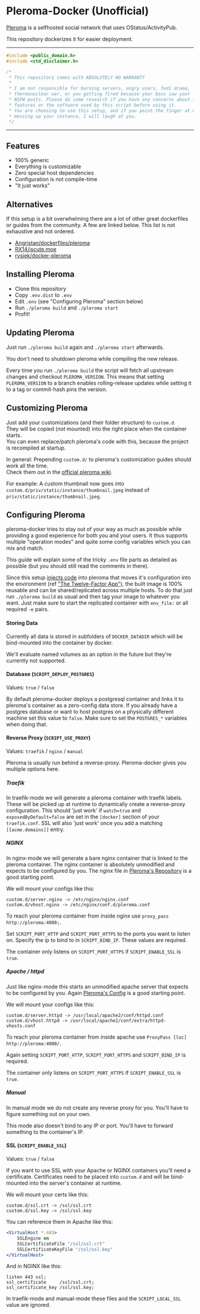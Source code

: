 # Pleroma-Docker (Unofficial)

[Pleroma](https://pleroma.social/) is a selfhosted social network that uses OStatus/ActivityPub.

This repository dockerizes it for easier deployment.

<hr>

```cpp
#include <public_domain.h>
#include <std_disclaimer.h>

/*
 * This repository comes with ABSOLUTELY NO WARRANTY
 *
 * I am not responsible for burning servers, angry users, fedi drama,
 * thermonuclear war, or you getting fired because your boss saw your
 * NSFW posts. Please do some research if you have any concerns about included
 * features or the software used by this script before using it.
 * You are choosing to use this setup, and if you point the finger at me for
 * messing up your instance, I will laugh at you.
 */
```

<hr>

## Features

- 100% generic
- Everything is customizable
- Zero special host dependencies
- Configuration is not compile-time
- "It just works"

## Alternatives

If this setup is a bit overwhelming there are a lot of other great dockerfiles
or guides from the community. A few are linked below. This list is not exhaustive and not ordered.

- [Angristan/dockerfiles/pleroma](https://github.com/Angristan/dockerfiles/tree/master/pleroma)
- [RX14/iscute.moe](https://github.com/RX14/kurisu.rx14.co.uk/blob/master/services/iscute.moe/pleroma/Dockerfile)
- [rysiek/docker-pleroma](https://git.pleroma.social/rysiek/docker-pleroma)

## Installing Pleroma

- Clone this repository
- Copy `.env.dist` to `.env`
- Edit `.env` (see "Configuring Pleroma" section below)
- Run `./pleroma build` and `./pleroma start`
- Profit!

## Updating Pleroma

Just run `./pleroma build` again and `./pleroma start` afterwards.

You don't need to shutdown pleroma while compiling the new release.

Every time you run `./pleroma build` the script will fetch all upstream changes and checkout `PLEROMA_VERSION`.
This means that setting `PLEROMA_VERSION` to a branch enables rolling-release updates while setting
it to a tag or commit-hash pins the version.

## Customizing Pleroma

Just add your customizations (and their folder structure) to `custom.d`.<br>
They will be copied (*not* mounted) into the right place when the container starts.<br>
You can even replace/patch pleroma's code with this, because the project is recompiled at startup.<br>

In general: Prepending `custom.d/` to pleroma's customization guides should work all the time.<br>
Check them out in the [official pleroma wiki](https://git.pleroma.social/pleroma/pleroma/wikis/home).

For example: A custom thumbnail now goes into `custom.d/priv/static/instance/thumbnail.jpeg` instead of `priv/static/instance/thumbnail.jpeg`.

## Configuring Pleroma

pleroma-docker tries to stay out of your way as much as possible while providing
a good experience for both you and your users. It thus supports multiple
"operation modes" and quite some config variables which you can mix and match.

This guide will explain some of the tricky `.env` file parts as detailed as possible (but you should still read the comments in there).

Since this setup [injects code](https://glitch.sh/sn0w/pleroma-docker/blob/master/docker-config.exs) into pleroma that moves it's configuration into the environment (ref ["The Twelve-Factor App"](https://12factor.net/)),
the built image is 100% reusable and can be shared/replicated across multiple hosts.
To do that just run `./pleroma build` as usual and then tag your image to whatever you want.
Just make sure to start the replicated container with `env_file:` or all required `-e` pairs.

#### Storing Data

Currently all data is stored in subfolders of `DOCKER_DATADIR` which will be bind-mounted into the container by docker.

We'll evaluate named volumes as an option in the future but they're currently not supported.

#### Database (`SCRIPT_DEPLOY_POSTGRES`)

Values: `true` / `false`

By default pleroma-docker deploys a postgresql container and links it to pleroma's container as a zero-config data store. If you already have a postgres database or want to host postgres on a physically different machine set this value to `false`. Make sure to set the `POSTGRES_*` variables when doing that.

#### Reverse Proxy (`SCRIPT_USE_PROXY`)

Values: `traefik` / `nginx` / `manual`

Pleroma is usually run behind a reverse-proxy.
Pleroma-docker gives you multiple options here.

##### Traefik

In traefik-mode we will generate a pleroma container with traefik labels.
These will be picked up at runtime to dynamically create a reverse-proxy
configuration. This should 'just work' if `watch=true` and `exposedByDefault=false` are set in the `[docker]` section of your `traefik.conf`. SSL will also 'just work' once you add a matching `[[acme.domains]]` entry.

##### NGINX

In nginx-mode we will generate a bare nginx container that is linked to the
pleroma container. The nginx container is absolutely unmodified and expects to
be configured by you. The nginx file in [Pleroma's Repository](https://git.pleroma.social/pleroma/pleroma/blob/develop/installation/pleroma.nginx) is a good starting point.

We will mount your configs like this:
```
custom.d/server.nginx -> /etc/nginx/nginx.conf
custom.d/vhost.nginx -> /etc/nginx/conf.d/pleroma.conf
```

To reach your pleroma container from inside nginx use `proxy_pass http://pleroma:4000;`.

Set `SCRIPT_PORT_HTTP` and `SCRIPT_PORT_HTTPS` to the ports you want to listen on.
Specify the ip to bind to in `SCRIPT_BIND_IP`. These values are required.

The container only listens on `SCRIPT_PORT_HTTPS` if `SCRIPT_ENABLE_SSL` is `true`.

##### Apache / httpd

Just like nginx-mode this starts an unmodified apache server that expects to be
configured by you. Again [Pleroma's Config](https://git.pleroma.social/pleroma/pleroma/blob/develop/installation/pleroma-apache.conf) is a good starting point.

We will mount your configs like this:
```
custom.d/server.httpd -> /usr/local/apache2/conf/httpd.conf
custom.d/vhost.httpd -> /usr/local/apache2/conf/extra/httpd-vhosts.conf
```

To reach your pleroma container from inside apache use `ProxyPass [loc] http://pleroma:4000/`.

Again setting `SCRIPT_PORT_HTTP`, `SCRIPT_PORT_HTTPS` and `SCRIPT_BIND_IP` is required.

The container only listens on `SCRIPT_PORT_HTTPS` if `SCRIPT_ENABLE_SSL` is `true`.

##### Manual

In manual mode we do not create any reverse proxy for you.
You'll have to figure something out on your own.

This mode also doesn't bind to any IP or port.
You'll have to forward something to the container's IP.

#### SSL (`SCRIPT_ENABLE_SSL`)

Values: `true` / `false`

If you want to use SSL with your Apache or NGINX containers you'll need a
certificate. Certificates need to be placed into `custom.d` and will be
bind-mounted into the server's container at runtime.

We will mount your certs like this:
```
custom.d/ssl.crt -> /ssl/ssl.crt
custom.d/ssl.key -> /ssl/ssl.key
```

You can reference them in Apache like this:
```apache
<VirtualHost *:443>
    SSLEngine on
    SSLCertificateFile "/ssl/ssl.crt"
    SSLCertificateKeyFile "/ssl/ssl.key"
</VirtualHost>
```

And in NGINX like this:
```nginx
listen 443 ssl;
ssl_certificate     /ssl/ssl.crt;
ssl_certificate_key /ssl/ssl.key;
```

In traefik-mode and manual-mode these files and the `SCRIPT_LOCAL_SSL` value are ignored.
